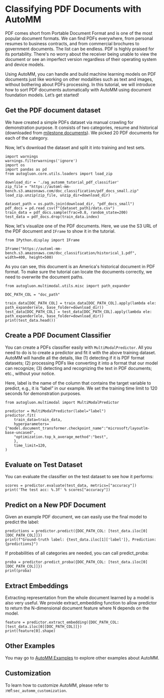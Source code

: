 # Classifying PDF Documents with AutoMM
PDF comes short from Portable Document Format and is one of the most popular document formats.
We can find PDFs everywhere, from personal resumes to business contracts, and from commercial brochures to government documents. 
The list can be endless. 
PDF is highly praised for its portability. 
There's no worry about the receiver being unable to view the document or see an imperfect version regardless of their operating system and device models.

Using AutoMM, you can handle and build machine learning models on PDF documents just like working on other modalities such as text and images, without bothering about PDFs processing. 
In this tutorial, we will introduce how to sort PDF documents automatically with AutoMM using document foundation models. Let’s get started!


## Get the PDF document dataset
We have created a simple PDFs dataset via manual crawling for demonstration purpose. 
It consists of two categories, resume and historical (downloaded from [milestone documents](https://www.archives.gov/milestone-documents/list)). 
We picked 20 PDF documents for each of the category. 

Now, let's download the dataset and split it into training and test sets.

```{.python .input}
import warnings
warnings.filterwarnings('ignore')
import os
import pandas as pd
from autogluon.core.utils.loaders import load_zip

download_dir = './ag_automm_tutorial_pdf_classifier'
zip_file = "https://automl-mm-bench.s3.amazonaws.com/doc_classification/pdf_docs_small.zip"
load_zip.unzip(zip_file, unzip_dir=download_dir)

dataset_path = os.path.join(download_dir, "pdf_docs_small")
pdf_docs = pd.read_csv(f"{dataset_path}/data.csv")
train_data = pdf_docs.sample(frac=0.8, random_state=200)
test_data = pdf_docs.drop(train_data.index)
```

Now, let's visualize one of the PDF documents. Here, we use the S3 URL of the PDF document and `IFrame` to show it in the tutorial.
```{.python .input}
from IPython.display import IFrame

IFrame("https://automl-mm-bench.s3.amazonaws.com/doc_classification/historical_1.pdf", width=400, height=500)
```
As you can see, this document is an America's historical document in PDF format. 
To make sure the tutorial can locate the documents correctly, we need to overwrite the document paths.
```{.python .input}
from autogluon.multimodal.utils.misc import path_expander

DOC_PATH_COL = "doc_path"

train_data[DOC_PATH_COL] = train_data[DOC_PATH_COL].apply(lambda ele: path_expander(ele, base_folder=download_dir))
test_data[DOC_PATH_COL] = test_data[DOC_PATH_COL].apply(lambda ele: path_expander(ele, base_folder=download_dir))
print(test_data.head())
```

## Create a PDF Document Classifier

You can create a PDFs classifier easily with `MultiModalPredictor`. 
All you need to do is to create a predictor and fit it with the above training dataset. 
AutoMM will handle all the details, like (1) detecting if it is PDF format datasets; (2) processing PDFs like converting it into a format that our model can recognize; (3) detecting and recognizing the text in PDF documents; etc., without your notice. 

Here, label is the name of the column that contains the target variable to predict, e.g., it is “label” in our example. 
We set the training time limit to 120 seconds for demonstration purposes.
```{.python .input}
from autogluon.multimodal import MultiModalPredictor

predictor = MultiModalPredictor(label="label")
predictor.fit(
    train_data=train_data,
    hyperparameters={"model.document_transformer.checkpoint_name":"microsoft/layoutlm-base-uncased",
    "optimization.top_k_average_method":"best",
    },
    time_limit=120,
)
```

## Evaluate on Test Dataset

You can evaluate the classifier on the test dataset to see how it performs:

```{.python .input}
scores = predictor.evaluate(test_data, metrics=["accuracy"])
print('The test acc: %.3f' % scores["accuracy"])
```

## Predict on a New PDF Document

Given an example PDF document, we can easily use the final model to predict the label:
```{.python .input}
predictions = predictor.predict({DOC_PATH_COL: [test_data.iloc[0][DOC_PATH_COL]]})
print(f"Ground-truth label: {test_data.iloc[1]['label']}, Prediction: {predictions}")
```

If probabilities of all categories are needed, you can call predict_proba:
```{.python .input}
proba = predictor.predict_proba({DOC_PATH_COL: [test_data.iloc[0][DOC_PATH_COL]]})
print(proba)
```

## Extract Embeddings

Extracting representation from the whole document learned by a model is also very useful. 
We provide extract_embedding function to allow predictor to return the N-dimensional document feature where N depends on the model.
```{.python .input}
feature = predictor.extract_embedding({DOC_PATH_COL: [test_data.iloc[0][DOC_PATH_COL]]})
print(feature[0].shape)
```

## Other Examples

You may go to [AutoMM Examples](https://github.com/autogluon/autogluon/tree/master/examples/automm) to explore other examples about AutoMM.

## Customization
To learn how to customize AutoMM, please refer to :ref:`sec_automm_customization`.
